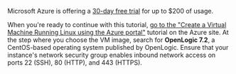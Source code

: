 Microsoft Azure is offering a [30-day free trial](https://azure.microsoft.com/en-us/free/) for up to $200 of usage.

When you're ready to continue with this tutorial, [go to the "Create a Virtual Machine Running Linux using the Azure portal"](https://azure.microsoft.com/en-us/documentation/articles/virtual-machines-linux-tutorial-portal-rm/) tutorial on the Azure site. At the step where you choose the VM image, search for **OpenLogic 7.2**, a CentOS-based operating system published by OpenLogic. Ensure that your instance's network security group enables inbound network access on ports 22 (SSH), 80 (HTTP), and 443 (HTTPS).